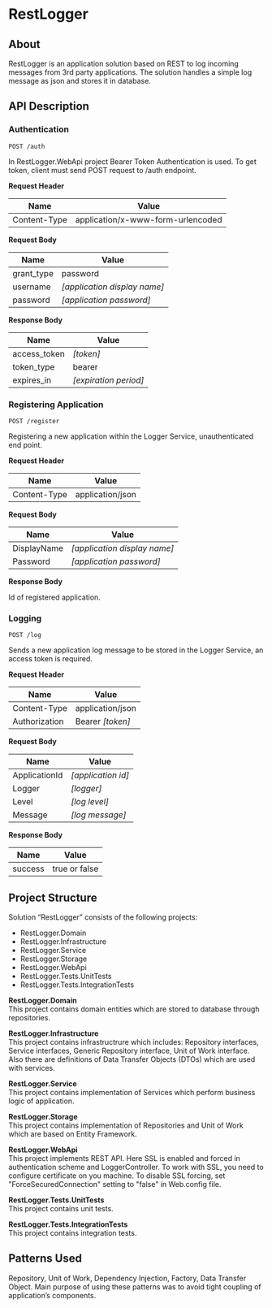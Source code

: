 # RestLogger


## About
RestLogger is an application solution based on REST to log incoming messages from 3rd party applications. The solution handles a simple log message as json and stores it in database.


## API Description

### Authentication

```
POST /auth
```

In RestLogger.WebApi project Bearer Token Authentication is used. To get token, client must send POST request to /auth endpoint.

**Request Header**

|Name|Value|
|----|-----|
|Content-Type|application/x-www-form-urlencoded|

**Request Body**

|Name|Value|
|----|-----|
|grant_type|password|
|username|*\[application display name]*|
|password|*\[application password]*|

**Response Body**

|Name|Value|
|----|-----|
|access_token|*\[token]*|
|token_type|bearer|
|expires_in|*\[expiration period]*|

### Registering Application

```
POST /register
```

Registering a new application within the Logger Service, unauthenticated end point.

**Request Header**

|Name|Value|
|----|-----|
|Content-Type|application/json|

**Request Body**

|Name|Value|
|----|-----|
|DisplayName|*\[application display name]*|
|Password|*\[application password]*|

**Response Body**

Id of registered application.

### Logging

```
POST /log
```

Sends a new application log message to be stored in the Logger Service, an access token is required.

**Request Header**

|Name|Value|
|----|-----|
|Content-Type|application/json|
|Authorization|Bearer *\[token]*|

**Request Body**

|Name|Value|
|----|-----|
|ApplicationId|*\[application id]*|
|Logger|*\[logger]*|
|Level|*\[log level]*|
|Message|*\[log message]*|

**Response Body**

|Name|Value|
|----|-----|
|success|true or false|


## Project Structure

Solution “RestLogger” consists of the following projects:
- RestLogger.Domain
- RestLogger.Infrastructure
- RestLogger.Service
- RestLogger.Storage
- RestLogger.WebApi
- RestLogger.Tests.UnitTests
- RestLogger.Tests.IntegrationTests

**RestLogger.Domain**  
This project contains domain entities which are stored to database through repositories.

**RestLogger.Infrastructure**  
This project contains infrastructrure which includes: Repository interfaces, Service interfaces, Generic Repository interface, Unit of Work interface. Also there are definitions of Data Transfer Objects (DTOs) which are used with services.

**RestLogger.Service**  
This project contains implementation of Services which perform business logic of application.

**RestLogger.Storage**  
This project contains implementation of Repositories and Unit of Work which are based on Entity Framework.

**RestLogger.WebApi**  
This project implements REST API. Here SSL is enabled and forced in authentication scheme and LoggerController. To work with SSL, you need to configure certificate on you machine. To disable SSL forcing, set "ForceSecuredConnection" setting to "false" in Web.config file.

**RestLogger.Tests.UnitTests**  
This project contains unit tests.

**RestLogger.Tests.IntegrationTests**  
This project contains integration tests.

## Patterns Used
Repository, Unit of Work, Dependency Injection, Factory, Data Transfer Object. Main purpose of using these patterns was to avoid tight coupling of application’s components.
